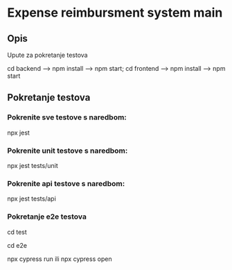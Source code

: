 # Expense reimbursment system main

## Opis
Upute za pokretanje testova

cd backend --> npm install --> npm start;
cd frontend --> npm install --> npm start



## Pokretanje testova

### Pokrenite sve testove s naredbom:

npx jest

### Pokrenite unit testove s naredbom:

npx jest tests/unit

### Pokrenite api testove s naredbom:

npx jest tests/api

### Pokretanje e2e testova

cd test

cd e2e

npx cypress run
ili
npx cypress open

